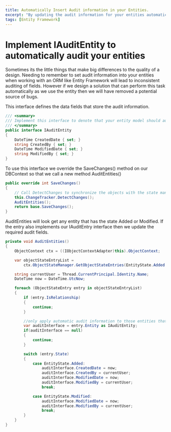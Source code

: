 ```yaml
---
title: Automatically Insert Audit information in your Entities.
excerpt: "By updating the audit information for your entities automatically as part of your SaveChanges() method, you eliminate the possibility that this crucial information is not managed correctly."
tags: [Entity Framework]
---
```


# Implement IAuditEntity to automatically audit your entities

Sometimes its the little things that make big differences to the quality of a design. Needing to remember to set audit information into your entities when working with an ORM like Entity Framework will lead to inconsistent auditing of fields. However if we design a solution that can perform this task automatically as we use the entity then we will have removed a potential source of bugs.

This interface defines the data fields that store the audit information.

```c#
/// <summary>
/// Implement this interface to denote that your entity model should automatically set the created and modified audit fields
/// </summary>
public interface IAuditEntity
{
    DateTime CreatedDate { set; }
    string CreatedBy { set; }
    DateTime ModifiedDate { set; }
    string ModifiedBy { set; }
}
```

To use this interface we override the SaveChanges() method on our DBContext so that we call a new method AuditEntities()

```c#
public override int SaveChanges()
{
    // Call DetectChanges to synchronize the objects with the state manager.
    this.ChangeTracker.DetectChanges();
    AuditEntities();
    return base.SaveChanges();
}
```

AuditEntities will look get any entity that has the state Added or Modified. If the entry also implements our IAuditEntry interface then we update the required audit fields.

```c#
private void AuditEntities()
{
    ObjectContext ctx = ((IObjectContextAdapter)this).ObjectContext;

    var objectStateEntryList =
        ctx.ObjectStateManager.GetObjectStateEntries(EntityState.Added | EntityState.Modified).ToList();

    string currentUser = Thread.CurrentPrincipal.Identity.Name;
    DateTime now = DateTime.UtcNow;

    foreach (ObjectStateEntry entry in objectStateEntryList)
    {
        if (entry.IsRelationship)
        {
            continue;
        }

        //only apply automatic audit information to those entities that have implemented the IAuditEntry interface.
        var auditInterface = entry.Entity as IAuditEntity;
        if(auditInterface == null)
        {
            continue;
        }

        switch (entry.State)
        {
            case EntityState.Added:
                auditInterface.CreatedDate = now;
                auditInterface.CreatedBy = currentUser;
                auditInterface.ModifiedDate = now;
                auditInterface.ModifiedBy = currentUser;
                break;

            case EntityState.Modified:
                auditInterface.ModifiedDate = now;
                auditInterface.ModifiedBy = currentUser;
                break;
        }
    }
}
```